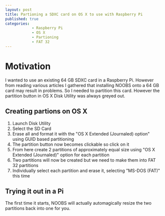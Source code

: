 ```yaml
---
layout: post
title: Partioning a SDXC card on OS X to use with Raspberry Pi
published: true
categories: 
            - Raspberry Pi
            - OS X
            - Partioning
            - FAT 32
---
```


# Motivation
I wanted to use an existing 64 GB SDXC card in a Raspberry Pi. However from reading various articles I gathered that installing NOOBS onto a 64 GB card may result in problems. So I needed to partition this card. However the partition button in OS X Disk Utility was always greyed out.


## Creating partions on OS X
1. Launch Disk Utility
2. Select the SD Card
3. Erase all and format it with the "OS X Extended (Journaled) option" using GUID based partitioning
4. The partition button now becomes clickable so click on it
5. From here create 2 partitions of approximately equal size using "OS X Extended (Journaled)" option for each partition 
6. Two partitions will now be created but we need to make them into FAT 32 partitions
7. Individually select each partition and erase it, selecting "MS-DOS (FAT)" this time

## Trying it out in a Pi
The first time it starts, NOOBS will actually automagically resize the two partitions back into one for you.